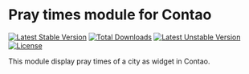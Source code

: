 Pray times module for Contao
=============================

[![Latest Stable Version](https://poser.pugx.org/respinar/prayertime/v/stable.svg)](https://packagist.org/packages/respinar/prayertime) [![Total Downloads](https://poser.pugx.org/respinar/prayertime/downloads.svg)](https://packagist.org/packages/respinar/prayertime) [![Latest Unstable Version](https://poser.pugx.org/respinar/prayertime/v/unstable.svg)](https://packagist.org/packages/respinar/prayertime) [![License](https://poser.pugx.org/respinar/prayertime/license.svg)](https://packagist.org/packages/respinar/prayertime)

This module display pray times of a city as widget in Contao.
